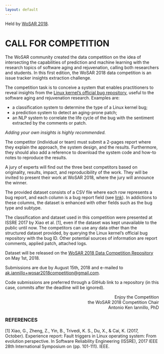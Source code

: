 ```yaml
---
layout: default
---
```


Held by [WoSAR 2018](http://wosar2018.buaa.edu.cn/).

# CALL FOR COMPETITION
The WoSAR community created the data competition on the idea of intersecting the capabilities of prediction and machine learning with the research topics of software aging and rejuvenation, calling both researchers and students. 
In this first edition, the WoSAR 2018 data competition is an issue tracker insights extraction challenge.

The competition task is to conceive a system that enables practitioners to reveal insights from the [Linux kernel’s official bug repository](https://bugzilla.kernel.org/), useful to the software aging and rejuvenation research. 
Examples are:
* a classification system to determine the type of a Linux kernel bug;
* a prediction system to detect an aging-prone patch;
* an NLP system to correlate the life cycle of the bug with the sentiment extracted by the comments or patch.

_Adding your own insights is highly recommended._

The competitor (individual or team) must submit a 2-pages report where they explain the approach, the system design, and the results. Furthermore, they should also add a reference to download the system code and how-to notes to reproduce the results. 

A jury of experts will find out the three best competitors based on originality, results, impact, and reproducibility of the work. They will be invited to present their work at WoSAR 2018, where the jury will announce the winner.

The provided dataset consists of a CSV file where each row represents a bug report, and each column is a bug report field (see [link](https://bugzilla.kernel.org/page.cgi?id=fields.html)). 
In addictions to these columns, the dataset is enhanced with other fields such as the bug type and subtype. 

The classification and dataset used in this competition were presented at ISSRE 2017 by Xiao et al. [1], even if the dataset was kept unavailable to the public until now. The competitors can use any data other than the structured dataset provided, by querying the Linux kernel’s official bug repository with the bug ID. Other potential sources of information are report comments, applied patch, attached logs.

Dataset will be released on the [WoSAR 2018 Data Competition Repository](https://github.com/akiannillo/wosar2018competition) on May 1st, 2018.

Submissions are due by August 15th, 2018 and e-mailed to [ak.iannillo+wosar2018competition@gmail.com](mailto:ak.iannillo+wosar2018competition@gmail.com). 

Code submissions are preferred through a GitHub link to a repository (in this case, commits after the deadline will be ignored).

<p style="text-align: right"> Enjoy the Competition<br>
the WoSAR 2018 Competition Chair<br>
Antonio Ken Iannillo, PhD<p>

### REFERENCES
[1] Xiao, G., Zheng, Z., Yin, B., Trivedi, K. S., Du, X., & Cai, K. (2017, October). Experience report: Fault triggers in Linux operating system: From evolution perspective. In Software Reliability Engineering (ISSRE), 2017 IEEE 28th International Symposium on (pp. 101-111). IEEE.
